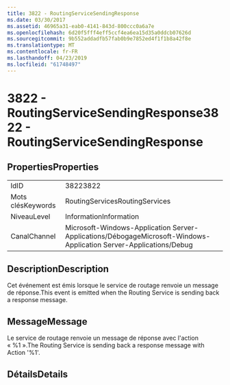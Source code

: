 ```yaml
---
title: 3822 - RoutingServiceSendingResponse
ms.date: 03/30/2017
ms.assetid: 46965a31-eab0-4141-843d-800ccc0a6a7e
ms.openlocfilehash: 6d20f5fff4eff5ccf4ea6ea15d35a0ddcb07626d
ms.sourcegitcommit: 9b552addadfb57fab0b9e7852ed4f1f1b8a42f8e
ms.translationtype: MT
ms.contentlocale: fr-FR
ms.lasthandoff: 04/23/2019
ms.locfileid: "61748497"
---
```

# <a name="3822---routingservicesendingresponse"></a><span data-ttu-id="343cd-102">3822 - RoutingServiceSendingResponse</span><span class="sxs-lookup"><span data-stu-id="343cd-102">3822 - RoutingServiceSendingResponse</span></span>
## <a name="properties"></a><span data-ttu-id="343cd-103">Properties</span><span class="sxs-lookup"><span data-stu-id="343cd-103">Properties</span></span>  
  
|||  
|-|-|  
|<span data-ttu-id="343cd-104">Id</span><span class="sxs-lookup"><span data-stu-id="343cd-104">ID</span></span>|<span data-ttu-id="343cd-105">3822</span><span class="sxs-lookup"><span data-stu-id="343cd-105">3822</span></span>|  
|<span data-ttu-id="343cd-106">Mots clés</span><span class="sxs-lookup"><span data-stu-id="343cd-106">Keywords</span></span>|<span data-ttu-id="343cd-107">RoutingServices</span><span class="sxs-lookup"><span data-stu-id="343cd-107">RoutingServices</span></span>|  
|<span data-ttu-id="343cd-108">Niveau</span><span class="sxs-lookup"><span data-stu-id="343cd-108">Level</span></span>|<span data-ttu-id="343cd-109">Information</span><span class="sxs-lookup"><span data-stu-id="343cd-109">Information</span></span>|  
|<span data-ttu-id="343cd-110">Canal</span><span class="sxs-lookup"><span data-stu-id="343cd-110">Channel</span></span>|<span data-ttu-id="343cd-111">Microsoft-Windows-Application Server-Applications/Débogage</span><span class="sxs-lookup"><span data-stu-id="343cd-111">Microsoft-Windows-Application Server-Applications/Debug</span></span>|  
  
## <a name="description"></a><span data-ttu-id="343cd-112">Description</span><span class="sxs-lookup"><span data-stu-id="343cd-112">Description</span></span>  
 <span data-ttu-id="343cd-113">Cet événement est émis lorsque le service de routage renvoie un message de réponse.</span><span class="sxs-lookup"><span data-stu-id="343cd-113">This event is emitted when the Routing Service is sending back a response message.</span></span>  
  
## <a name="message"></a><span data-ttu-id="343cd-114">Message</span><span class="sxs-lookup"><span data-stu-id="343cd-114">Message</span></span>  
 <span data-ttu-id="343cd-115">Le service de routage renvoie un message de réponse avec l'action « %1 ».</span><span class="sxs-lookup"><span data-stu-id="343cd-115">The Routing Service is sending back a response message with Action '%1'.</span></span>  
  
## <a name="details"></a><span data-ttu-id="343cd-116">Détails</span><span class="sxs-lookup"><span data-stu-id="343cd-116">Details</span></span>
